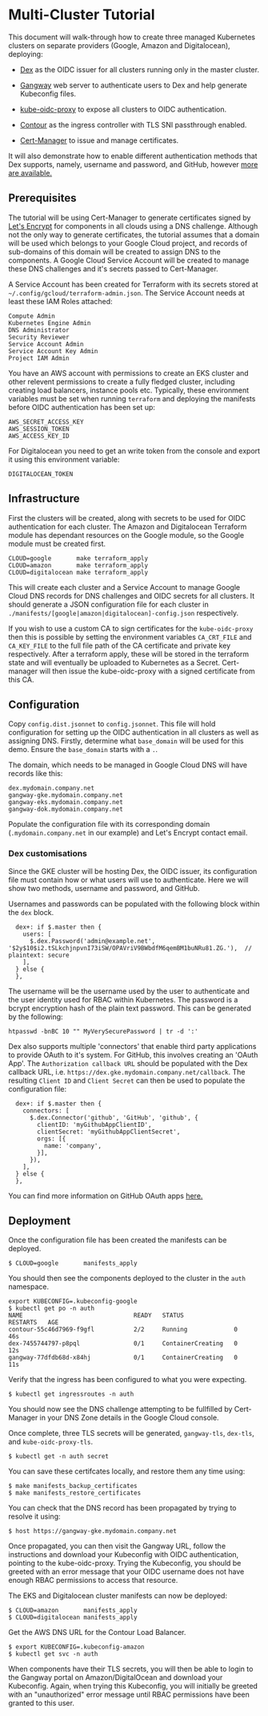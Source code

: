 # Multi-Cluster Tutorial

This document will walk-through how to create three managed Kubernetes clusters on
separate providers (Google, Amazon and Digitalocean), deploying:

- [Dex](https://github.com/dexidp/dex) as the OIDC issuer for all clusters
  running only in the master cluster.

- [Gangway](https://github.com/heptiolabs/gangway) web server to authenticate
  users to Dex and help generate Kubeconfig files.

- [kube-oidc-proxy](https://github.com/jetstack/kube-oidc-proxy) to expose all
  clusters to OIDC authentication.

- [Contour](https://github.com/heptio/contour) as the ingress controller with
  TLS SNI passthrough enabled.

- [Cert-Manager](https://github.com/jetstack/cert-manager) to issue and manage
  certificates.

It will also demonstrate how to enable different authentication methods that Dex
supports, namely, username and password, and GitHub, however [more are
available.](https://github.com/dexidp/dex#connectors)

## Prerequisites

The tutorial will be using Cert-Manager to generate certificates signed by
[Let's Encrypt](https://letsencrypt.org/) for components in all clouds using a
DNS challenge. Although not the only way to generate certificates, the tutorial
assumes that a domain will be used which belongs to your Google Cloud project,
and records of sub-domains of this domain will be created to assign DNS to the
components. A Google Cloud Service Account will be created to manage these DNS
challenges and it's secrets passed to Cert-Manager.

A Service Account has been created for Terraform with its secrets stored at
`~/.config/gcloud/terraform-admin.json`. The Service Account needs at least
these IAM Roles attached:

```
Compute Admin
Kubernetes Engine Admin
DNS Administrator
Security Reviewer
Service Account Admin
Service Account Key Admin
Project IAM Admin
```

You have an AWS account with permissions to create an EKS cluster and other
relevent permissions to create a fully fledged cluster, including creating
load balancers, instance pools etc. Typically, these environment variables must
be set when running `terraform` and deploying the manifests before OIDC
authentication has been set up:

```
AWS_SECRET_ACCESS_KEY
AWS_SESSION_TOKEN
AWS_ACCESS_KEY_ID
```

For Digitalocean you need to get an write token from the console and export it
using this environment variable:

```
DIGITALOCEAN_TOKEN
```

## Infrastructure

First the clusters will be created, along with secrets to be used for OIDC
authentication for each cluster. The Amazon and Digitalocean Terraform module
has dependant resources on the Google module, so the Google module must be
created first.

```
CLOUD=google       make terraform_apply
CLOUD=amazon       make terraform_apply
CLOUD=digitalocean make terraform_apply
```

This will create each cluster and a Service Account to manage Google Cloud DNS
records for DNS challenges and OIDC secrets for all clusters. It should
generate a JSON configuration file for each cluster in
`./manifests/[google|amazon|digitalocean]-config.json` respectively.

If you wish to use a custom CA to sign certificates for the `kube-oidc-proxy`
then this is possible by setting the environment variables `CA_CRT_FILE` and
`CA_KEY_FILE` to the full file path of the CA certificate and private key
respectively. After a terraform apply, these will be stored in the terraform
state and will eventually be uploaded to Kubernetes as a Secret. Cert-manager
will then issue the kube-oidc-proxy with a signed certificate from this CA.

## Configuration

Copy `config.dist.jsonnet` to `config.jsonnet`. This file will hold
configuration for setting up the OIDC authentication in all clusters as well as
assigning DNS. Firstly, determine what `base_domain` will be used for this
demo. Ensure the `base_domain` starts with a `.`.

The domain, which needs to be managed in Google Cloud DNS will have records
like this:

```
dex.mydomain.company.net
gangway-gke.mydomain.company.net
gangway-eks.mydomain.company.net
gangway-dok.mydomain.company.net
```

Populate the configuration file with its corresponding domain
(`.mydomain.company.net` in our example) and Let's Encrypt contact email.

### Dex customisations

Since the GKE cluster will be hosting Dex, the OIDC issuer, its configuration
file must contain how or what users will use to authenticate. Here we will show
two methods, username and password, and GitHub.

Usernames and passwords can be populated with the following block within the
`dex` block.

```
  dex+: if $.master then {
    users: [
      $.dex.Password('admin@example.net', '$2y$10$i2.tSLkchjnpvnI73iSW/OPAVriV9BWbdfM6qemBM1buNRu81.ZG.'),  // plaintext: secure
    ],
  } else {
  },
```

The username will be the username used by the user to authenticate and the user
identity used for RBAC within Kubernetes. The password is a bcrypt encryption
hash of the plain text password. This can be generated by the following:

```
htpasswd -bnBC 10 "" MyVerySecurePassword | tr -d ':'
```

Dex also supports multiple 'connectors' that enable third party applications to
provide OAuth to it's system. For GitHub, this involves creating an 'OAuth App'.
The `Authorization callback URL` should be populated with the Dex callback URL, i.e.
`https://dex.gke.mydomain.company.net/callback`.
The resulting `Client ID` and `Client Secret` can then be used to populate the
configuration file:

```
  dex+: if $.master then {
    connectors: [
      $.dex.Connector('github', 'GitHub', 'github', {
        clientID: 'myGithubAppClientID',
        clientSecret: 'myGithubAppClientSecret',
        orgs: [{
          name: 'company',
        }],
      }),
    ],
  } else {
  },
```

You can find more information on GitHub OAuth apps
[here.](https://developer.github.com/v3/oauth/)

## Deployment

Once the configuration file has been created the manifests can be deployed.

```
$ CLOUD=google       manifests_apply
```

You should then see the components deployed to the cluster in the `auth`
namespace.

```
export KUBECONFIG=.kubeconfig-google
$ kubectl get po -n auth
NAME                               READY   STATUS              RESTARTS   AGE
contour-55c46d7969-f9gfl           2/2     Running             0          46s
dex-7455744797-p8pql               0/1     ContainerCreating   0          12s
gangway-77dfdb68d-x84hj            0/1     ContainerCreating   0          11s
```

Verify that the ingress has been configured to what you were expecting.

```
$ kubectl get ingressroutes -n auth
```

You should now see the DNS challenge attempting to be fullfilled by Cert-Manager
in your DNS Zone details in the Google Cloud console.

Once complete, three TLS secrets will be generated, `gangway-tls`, `dex-tls`,
and `kube-oidc-proxy-tls`.

```
$ kubectl get -n auth secret
```

You can save these certifcates locally, and restore them any time using:

```
$ make manifests_backup_certificates
$ make manifests_restore_certificates
```

You can check that the DNS record has been propagated by trying to resolve it
using:

```
$ host https://gangway-gke.mydomain.company.net
```

Once propagated, you can then visit the Gangway URL, follow the instructions and
download your Kubeconfig with OIDC authentication, pointing to the
kube-oidc-proxy. Trying the Kubeconfig, you should be greeted with an error
message that your OIDC username does not have enough RBAC permissions to access
that resource.

The EKS and Digitalocean cluster manifests can now be deployed:

```
$ CLOUD=amazon       manifests_apply
$ CLOUD=digitalocean manifests_apply
```

Get the AWS DNS URL for the Contour Load Balancer.

```
$ export KUBECONFIG=.kubeconfig-amazon
$ kubectl get svc -n auth
```

When components have their TLS secrets, you will then be able to login to the
Gangway portal on Amazon/DigitalOcean and download your Kubeconfig. Again, when
trying this Kubeconfig, you will initially be greeted with an "unauthorized"
error message until RBAC permissions have been granted to this user.
